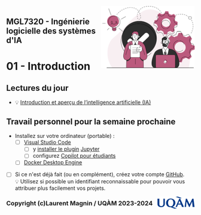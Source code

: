 <img style="float: right;" src="../../images/component_engineering.svg" alt="EngineeringAISystems" width="250"/>

## MGL7320 - Ingénierie logicielle des systèmes d'IA
# 01 - Introduction

## Lectures du jour
- :bulb: [Introduction et aperçu de l’intelligence artificielle (IA)](./01_introduction.pdf)

## Travail personnel pour la semaine prochaine
- Installez sur votre ordinateur (portable) :
  - [ ] [Visual Studio Code](https://code.visualstudio.com)
      - [ ] y [installer le plugin](https://code.visualstudio.com/docs/editor/extension-marketplace) [Jupyter](https://code.visualstudio.com/docs/datascience/jupyter-notebooks) 
    - [ ] configurez [Copilot pour étudiants](https://adoption.microsoft.com/fr-fr/copilot-resources-for-education/)
  - [ ] [Docker Desktop Engine](https://docs.docker.com/engine/install/)
- [ ] Si ce n'est déjà fait (ou en complément), créez votre compte [GitHub](https://github.com). <br>
:bulb: Utilisez si possible un identifiant reconnaissable pour pouvoir vous attribuer plus facilement vos projets.

<img style="float: right;" align="right" src="../../images/uqam.png" alt="uqàm" width="100"/>

### Copyright (c)Laurent Magnin / UQÀM 2023-2024